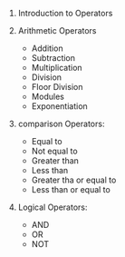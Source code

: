 1. Introduction to Operators
2. Arithmetic Operators
    - Addition
    - Subtraction
    - Multiplication
    - Division
    - Floor Division
    - Modules 
    - Exponentiation
3. comparison Operators:
    - Equal to
    - Not equal to
    - Greater than
    - Less than
    - Greater tha or equal to
    - Less than or equal to

4. Logical Operators:
    - AND
    - OR
    - NOT